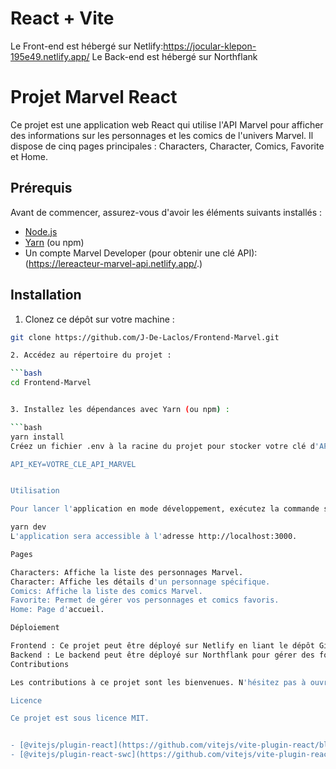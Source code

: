 # React + Vite

Le Front-end est hébergé sur Netlify:https://jocular-klepon-195e49.netlify.app/
Le Back-end est hébergé sur Northflank

# Projet Marvel React

Ce projet est une application web React qui utilise l'API Marvel pour afficher des informations sur les personnages et les comics de l'univers Marvel. Il dispose de cinq pages principales : Characters, Character, Comics, Favorite et Home.

## Prérequis

Avant de commencer, assurez-vous d'avoir les éléments suivants installés :

- [Node.js](https://nodejs.org/)
- [Yarn](https://yarnpkg.com/) (ou npm)
- Un compte Marvel Developer (pour obtenir une clé API):(https://lereacteur-marvel-api.netlify.app/.)

## Installation

1. Clonez ce dépôt sur votre machine :

```bash
git clone https://github.com/J-De-Laclos/Frontend-Marvel.git

2. Accédez au répertoire du projet :

```bash
cd Frontend-Marvel


3. Installez les dépendances avec Yarn (ou npm) :

```bash
yarn install
Créez un fichier .env à la racine du projet pour stocker votre clé d'API Marvel :

API_KEY=VOTRE_CLE_API_MARVEL


Utilisation

Pour lancer l'application en mode développement, exécutez la commande suivante :

yarn dev
L'application sera accessible à l'adresse http://localhost:3000.

Pages

Characters: Affiche la liste des personnages Marvel.
Character: Affiche les détails d'un personnage spécifique.
Comics: Affiche la liste des comics Marvel.
Favorite: Permet de gérer vos personnages et comics favoris.
Home: Page d'accueil.

Déploiement

Frontend : Ce projet peut être déployé sur Netlify en liant le dépôt GitHub. Configurez les variables d'environnement pour y ajouter votre clé d'API Marvel.
Backend : Le backend peut être déployé sur Northflank pour gérer des fonctionnalités backend si nécessaire.
Contributions

Les contributions à ce projet sont les bienvenues. N'hésitez pas à ouvrir une demande de tirage (pull request) ou à signaler des problèmes.

Licence

Ce projet est sous licence MIT.


- [@vitejs/plugin-react](https://github.com/vitejs/vite-plugin-react/blob/main/packages/plugin-react/README.md) uses [Babel](https://babeljs.io/) for Fast Refresh
- [@vitejs/plugin-react-swc](https://github.com/vitejs/vite-plugin-react-swc) uses [SWC](https://swc.rs/) for Fast Refresh
